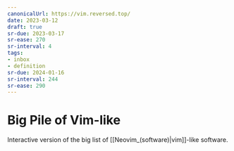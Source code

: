 ```yaml
---
canonicalUrl: https://vim.reversed.top/
date: 2023-03-12
draft: true
sr-due: 2023-03-17
sr-ease: 270
sr-interval: 4
tags:
- inbox
- definition
sr-due: 2024-01-16
sr-interval: 244
sr-ease: 290
---
```


# Big Pile of Vim-like

Interactive version of the big list of [[Neovim_(software)|vim]]-like
software.
